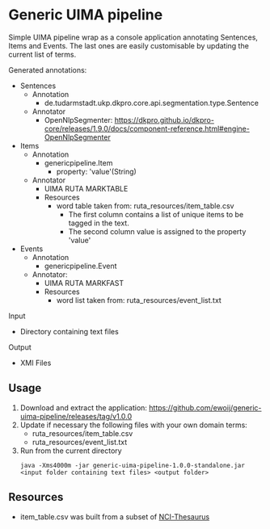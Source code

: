 # Generic UIMA pipeline

Simple UIMA pipeline wrap as a console application annotating Sentences, Items and Events. The last ones are easily customisable by updating the current list of terms.

Generated annotations:
 - Sentences
    - Annotation
        - de.tudarmstadt.ukp.dkpro.core.api.segmentation.type.Sentence
    - Annotator
        - OpenNlpSegmenter: https://dkpro.github.io/dkpro-core/releases/1.9.0/docs/component-reference.html#engine-OpenNlpSegmenter
 - Items
    - Annotation
        - genericpipeline.Item
            - property: 'value'(String)
    - Annotator
        - UIMA RUTA MARKTABLE
        - Resources
            - word table taken from: ruta_resources/item_table.csv
                - The first column contains a list of unique items to be tagged in the text.
                - The second column value is assigned to the property 'value'
 - Events
    - Annotation
        - genericpipeline.Event
    - Annotator: 
        - UIMA RUTA MARKFAST
        - Resources
            - word list taken from: ruta_resources/event_list.txt

Input
- Directory containing text files

Output
- XMI Files

## Usage

1. Download and extract the application: https://github.com/ewoij/generic-uima-pipeline/releases/tag/v1.0.0
2. Update if necessary the following files with your own domain terms:
    - ruta_resources/item_table.csv
    - ruta_resources/event_list.txt
3. Run from the current directory
    ```
    java -Xms4000m -jar generic-uima-pipeline-1.0.0-standalone.jar <input folder containing text files> <output folder>
    ```

## Resources
 - item_table.csv was built from a subset of [NCI-Thesaurus](https://github.com/NCI-Thesaurus/thesaurus-obo-edition)